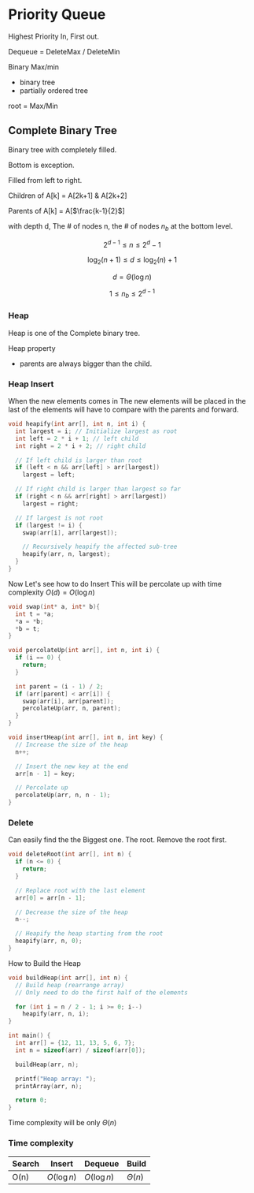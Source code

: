 # Priority Queue

Highest Priority In, First out.

Dequeue = DeleteMax / DeleteMin

Binary Max/min

- binary tree
- partially ordered tree

root = Max/Min

## Complete Binary Tree

Binary tree with completely filled.

Bottom is exception.

Filled from left to right.

Children of A[k] = A[2k+1] & A[2k+2]

Parents of A[k] = A[$\frac{k-1}{2}$]

with depth d, The # of nodes n, the # of nodes $n_b$ at the bottom level.

```math
2^{d-1} \leq n \leq 2^d - 1
```

```math
\log_2{(n+1)} \leq d \leq \log_2{(n)} + 1
```

$$d = \Theta(\log{n}) $$

```math
1 \leq n_b \leq2^{d-1}
```

### Heap

Heap is one of the Complete binary tree.

Heap property

- parents are always bigger than the child.

### Heap Insert

When the new elements comes in
The new elements will be placed in the last of the elements will have to compare with the parents and forward.

```c
void heapify(int arr[], int n, int i) {
  int largest = i; // Initialize largest as root
  int left = 2 * i + 1; // left child
  int right = 2 * i + 2; // right child

  // If left child is larger than root
  if (left < n && arr[left] > arr[largest])
    largest = left;

  // If right child is larger than largest so far
  if (right < n && arr[right] > arr[largest])
    largest = right;

  // If largest is not root
  if (largest != i) {
    swap(arr[i], arr[largest]);

    // Recursively heapify the affected sub-tree
    heapify(arr, n, largest);
  }
}

```

Now Let's see how to do Insert
This will be percolate up with time complexity $O(d) = O(\log n)$

```c
void swap(int* a, int* b){
  int t = *a;
  *a = *b;
  *b = t;
}

void percolateUp(int arr[], int n, int i) {
  if (i == 0) {
    return;
  }

  int parent = (i - 1) / 2;
  if (arr[parent] < arr[i]) {
    swap(arr[i], arr[parent]);
    percolateUp(arr, n, parent);
  }
}

void insertHeap(int arr[], int n, int key) {
  // Increase the size of the heap
  n++;

  // Insert the new key at the end
  arr[n - 1] = key;

  // Percolate up
  percolateUp(arr, n, n - 1);
}
```

### Delete

Can easily find the the Biggest one. The root. Remove the root first.

```c
void deleteRoot(int arr[], int n) {
  if (n <= 0) {
    return;
  }

  // Replace root with the last element
  arr[0] = arr[n - 1];

  // Decrease the size of the heap
  n--;

  // Heapify the heap starting from the root
  heapify(arr, n, 0);
}

```

How to Build the Heap

```c
void buildHeap(int arr[], int n) {
  // Build heap (rearrange array)
  // Only need to do the first half of the elements

  for (int i = n / 2 - 1; i >= 0; i--)
    heapify(arr, n, i);
}

int main() {
  int arr[] = {12, 11, 13, 5, 6, 7};
  int n = sizeof(arr) / sizeof(arr[0]);

  buildHeap(arr, n);

  printf("Heap array: ");
  printArray(arr, n);

  return 0;
}
```

Time complexity will be only $\Theta(n)$

### Time complexity

| Search | Insert      | Dequeue     | Build       |
| ------ | ----------- | ----------- | ----------- |
| O(n)   | $O(\log n)$ | $O(\log n)$ | $\Theta(n)$ |
